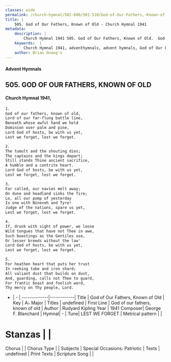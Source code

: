 ```yaml
---
classes: wide
permalink: /church-hymnal/501-600/501-510/God-of-Our-Fathers,-Known-of-Old/
title: |
    505. God of Our Fathers, Known of Old - Church Hymnal 1941
metadata:
    description: |
        Church Hymnal 1941 505. God of Our Fathers, Known of Old.  God of our fathers, known of old,  Lord of our far-flung battle line,  Beneath whose awful hand we hold  Dominion over palm and pine,  Lord God of hosts, be with us yet,  Lest we forget, lest we forget. 
    keywords:  |
        Church Hymnal 1941, adventhymnals, advent hymnals, God of Our Fathers, Known of Old, God of our fathers, known of old. 
    author: Brian Onang'o
---
```


#### Advent Hymnals
## 505. GOD OF OUR FATHERS, KNOWN OF OLD
####  Church Hymnal 1941,

```txt
1.
God of our fathers, known of old, 
Lord of our far-flung battle line, 
Beneath whose awful hand we hold 
Dominion over palm and pine, 
Lord God of hosts, be with us yet, 
Lest we forget, lest we forget. 

2.
The tumult and the shouting dies; 
The captains and the kings depart; 
Still stands Thine ancient sacrifice, 
A humble and a contrite heart. 
Lord God of hosts, be with us yet, 
Lest we forget, lest we forget. 

3.
Far called, our navies melt away; 
On dune and headland sinks the fire; 
Lo, all our pomp of yesterday 
Is one with Nineveh and Tyre! 
Judge of the nations, spare us yet, 
Lest we forget, lest we forget. 

4.
If, drunk with sight of power, we loose 
Wild tongues that have not Thee in awe, 
Such boastings as the Gentiles use, 
Or lesser breeds without the law' 
Lord God of hosts, be with us yet, 
Lest we forget, lest we forget. 

5.
For heathen heart that puts her trust 
In reeking tube and iron shard; 
All valiant dust that builds on dust, 
And, guarding, calls not Thee to guard, 
For frantic boast and foolish word, 
Thy mercy on Thy people, Lord.

```

- |   -  |
-------------|------------|
Title | God of Our Fathers, Known of Old |
Key | A♭ Major |
Titles | undefined |
First Line | God of our fathers, known of old |
Author | Rudyard Kipling
Year | 1941
Composer| George F. Blanchard |
Hymnal|  - |
Tune| LEST WE FORGET |
Metrical pattern | |
# Stanzas |  |
Chorus |  |
Chorus Type |  |
Subjects | Special Occasions: Patriotic |
Texts | undefined |
Print Texts | 
Scripture Song |  |
    

